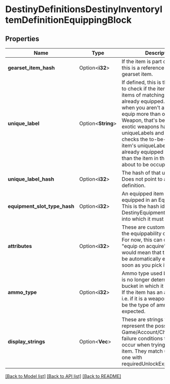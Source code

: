 # DestinyDefinitionsDestinyInventoryItemDefinitionEquippingBlock

## Properties

Name | Type | Description | Notes
------------ | ------------- | ------------- | -------------
**gearset_item_hash** | Option<**i32**> | If the item is part of a gearset, this is a reference to that gearset item. | [optional]
**unique_label** | Option<**String**> | If defined, this is the label used to check if the item has other items of matching types already equipped.   For instance, when you aren't allowed to equip more than one Exotic Weapon, that's because all exotic weapons have identical uniqueLabels and the game checks the to-be-equipped item's uniqueLabel vs. all other already equipped items (other than the item in the slot that's about to be occupied). | [optional]
**unique_label_hash** | Option<**i32**> | The hash of that unique label. Does not point to a specific definition. | [optional]
**equipment_slot_type_hash** | Option<**i32**> | An equipped item *must* be equipped in an Equipment Slot. This is the hash identifier of the DestinyEquipmentSlotDefinition into which it must be equipped. | [optional]
**attributes** | Option<**i32**> | These are custom attributes on the equippability of the item.  For now, this can only be \"equip on acquire\", which would mean that the item will be automatically equipped as soon as you pick it up. | [optional]
**ammo_type** | Option<**i32**> | Ammo type used by a weapon is no longer determined by the bucket in which it is contained. If the item has an ammo type - i.e. if it is a weapon - this will be the type of ammunition expected. | [optional]
**display_strings** | Option<**Vec<String>**> | These are strings that represent the possible Game/Account/Character state failure conditions that can occur when trying to equip the item. They match up one-to-one with requiredUnlockExpressions. | [optional]

[[Back to Model list]](../README.md#documentation-for-models) [[Back to API list]](../README.md#documentation-for-api-endpoints) [[Back to README]](../README.md)



